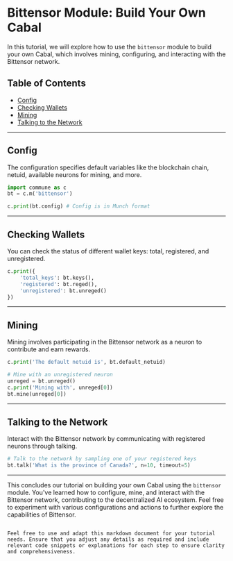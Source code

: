
# Bittensor Module: Build Your Own Cabal

In this tutorial, we will explore how to use the `bittensor` module to build your own Cabal, which involves mining, configuring, and interacting with the Bittensor network.

## Table of Contents
- [Config](#config)
- [Checking Wallets](#checking-wallets)
- [Mining](#mining)
- [Talking to the Network](#talking-to-the-network)

---

## Config

The configuration specifies default variables like the blockchain chain, netuid, available neurons for mining, and more.

```python
import commune as c
bt = c.m('bittensor')

c.print(bt.config) # Config is in Munch format
```

---

## Checking Wallets

You can check the status of different wallet keys: total, registered, and unregistered.

```python
c.print({
    'total_keys': bt.keys(),
    'registered': bt.reged(),
    'unregistered': bt.unreged()
})
```

---

## Mining

Mining involves participating in the Bittensor network as a neuron to contribute and earn rewards.

```python
c.print('The default netuid is', bt.default_netuid)

# Mine with an unregistered neuron
unreged = bt.unreged()
c.print('Mining with', unreged[0])
bt.mine(unreged[0])
```

---

## Talking to the Network

Interact with the Bittensor network by communicating with registered neurons through talking.

```python
# Talk to the network by sampling one of your registered keys
bt.talk('What is the province of Canada?', n=10, timeout=5)
```

---

This concludes our tutorial on building your own Cabal using the `bittensor` module. You've learned how to configure, mine, and interact with the Bittensor network, contributing to the decentralized AI ecosystem. Feel free to experiment with various configurations and actions to further explore the capabilities of Bittensor.
```

Feel free to use and adapt this markdown document for your tutorial needs. Ensure that you adjust any details as required and include relevant code snippets or explanations for each step to ensure clarity and comprehensiveness.
